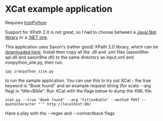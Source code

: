 XCat example application
========================

Requires [IronPython](http://ironpython.net/)

Support for XPath 2.0 is not great, so I had to choose between a [Java/.Net library](http://saxon.sourceforge.net/) or a [.NET one](http://www.xmlprime.com/xmlprime/download.htm).

This application uses Saxon's (rather good) XPath 2.0 library, which can be [downloaded here](http://saxon.sourceforge.net/).
Install then copy all the .dll and .xml files (saxon9he-api.dll and saxon9he.dll) to the same directory as input.xml and ironpython_site.py, then run:

	ipy ironpython_site.py
	
to run the sample application. You can use this to try out XCat - the true keyword is "Book found" and an example request string (for xcats --arg flag) is "title=Bible". Run XCat with the flags below to dump the XML file:

	xcat.py --true "Book found" --arg "title=Bible" --method POST --quotecharacter "'" http://localhost:80/
	
Have a play with the --regex and --connectback flags
